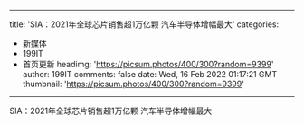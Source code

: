 
---
title: 'SIA：2021年全球芯片销售超1万亿颗 汽车半导体增幅最大'
categories: 
 - 新媒体
 - 199IT
 - 首页更新
headimg: 'https://picsum.photos/400/300?random=9399'
author: 199IT
comments: false
date: Wed, 16 Feb 2022 01:17:21 GMT
thumbnail: 'https://picsum.photos/400/300?random=9399'
---

<div>   
SIA：2021年全球芯片销售超1万亿颗 汽车半导体增幅最大  
</div>
            